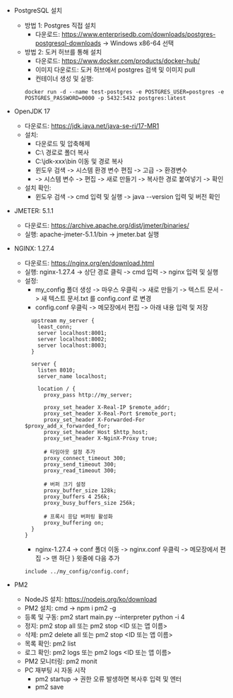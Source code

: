 * PostgreSQL 설치
  * 방법 1: Postgres 직접 설치
    * 다운로드: https://www.enterprisedb.com/downloads/postgres-postgresql-downloads -> Windows x86-64 선택
  * 방법 2: 도커 허브를 통해 설치
    * 다운로드: https://www.docker.com/products/docker-hub/
    * 이미지 다운로드: 도커 허브에서 postgres 검색 및 이미지 pull
    * 컨테이너 생성 및 실행:
    ```
    docker run -d --name test-postgres -e POSTGRES_USER=postgres -e POSTGRES_PASSWORD=0000 -p 5432:5432 postgres:latest
    ```

* OpenJDK 17 
  * 다운로드: https://jdk.java.net/java-se-ri/17-MR1
  * 설치:
    * 다운로드 및 압축해제
    * C:\ 경로로 폴더 복사
    * C:\jdk-xxx\bin 이동 및 경로 복사
    * 윈도우 검색 -> 시스템 환경 변수 편집 -> 고급 -> 환경변수 
    * -> 시스템 변수 -> 편집 -> 새로 만들기 -> 복사한 경로 붙여넣기 -> 확인
  * 설치 확인:
    * 윈도우 검색 -> cmd 입력 및 실행 -> java --version 입력 및 버전 확인


* JMETER: 5.1.1
  * 다운로드: https://archive.apache.org/dist/jmeter/binaries/
  * 실행: apache-jmeter-5.1.1/bin -> jmeter.bat 실행


* NGINX: 1.27.4
  * 다운로드: https://nginx.org/en/download.html
  * 실행: nginx-1.27.4 -> 상단 경로 클릭 -> cmd 입력 -> nginx 입력 및 실행
  * 설정: 
    * my_config 폴더 생성 -> 마우스 우클릭 -> 새로 만들기 -> 텍스트 문서 -> 새 텍스트 문서.txt 를 config.conf 로 변경
    * config.conf 우클릭 -> 메모장에서 편집 -> 아래 내용 입력 및 저장
    ```
      upstream my_server {
        least_conn;
        server localhost:8001;
        server localhost:8002;
        server localhost:8003;
      }

      server {
        listen 8010;
        server_name localhost;
  
        location / {
          proxy_pass http://my_server;
          
          proxy_set_header X-Real-IP $remote_addr;
          proxy_set_header X-Real-Port $remote_port;
          proxy_set_header X-Forwarded-For $proxy_add_x_forwarded_for;
          proxy_set_header Host $http_host;
          proxy_set_header X-NginX-Proxy true;

          # 타임아웃 설정 추가
          proxy_connect_timeout 300;
          proxy_send_timeout 300;
          proxy_read_timeout 300;
          
          # 버퍼 크기 설정
          proxy_buffer_size 128k;
          proxy_buffers 4 256k;
          proxy_busy_buffers_size 256k;
          
          # 프록시 응답 버퍼링 활성화
          proxy_buffering on;
      }
    }
    ```
    * nginx-1.27.4 -> conf 폴더 이동 -> nginx.conf 우클릭 -> 메모장에서 편집 -> 맨 하단 } 윗줄에 다음 추가
    ```
    include ../my_config/config.conf;
    ```

* PM2
  * NodeJS 설치: https://nodejs.org/ko/download
  * PM2 설치: cmd -> npm i pm2 -g
  * 등록 및 구동: pm2 start main.py --interpreter python -i 4
  * 정지: pm2 stop all 또는 pm2 stop <ID 또는 앱 이름>
  * 삭제: pm2 delete all 또는 pm2 stop <ID 또는 앱 이름>
  * 목록 확인: pm2 list
  * 로그 확인: pm2 logs 또는 pm2 logs <ID 또는 앱 이름>
  * PM2 모니터링: pm2 monit
  * PC 재부팅 시 자동 시작
    * pm2 startup -> 권한 오류 발생하면 복사후 입력 및 엔터
    * pm2 save



         